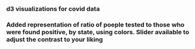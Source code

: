 ### d3 visualizations for covid data

### Added representation of ratio of poeple tested to those who were found positive, by state, using colors. Slider available to adjust the contrast to your liking
